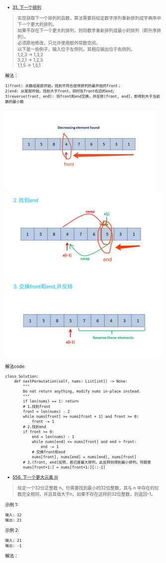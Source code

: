 - [31. 下一个排列](https://leetcode-cn.com/problems/next-permutation/)
> 实现获取下一个排列的函数，算法需要将给定数字序列重新排列成字典序中下一个更大的排列。    
> 如果不存在下一个更大的排列，则将数字重新排列成最小的排列（即升序排列）。     
>必须原地修改，只允许使用额外常数空间。    
>以下是一些例子，输入位于左侧列，其相应输出位于右侧列。    
1,2,3 → 1,3,2   
3,2,1 → 1,2,3     
1,1,5 → 1,5,1

解法：
```shell
1)front: 从数组尾部开始，找到不符合逆序排列的最开始的front；    
2)end: 从尾部开始，找到大于front，同时在front右边的end;    
3)reverse(front, end): 将front和end交换，并反转(front, end]，即得到大于当前数的最小数  
```  
![下一个更大的排列front](./相关的图/下一个更大的排列1.jpg)
![下一个更大的排列end](./相关的图/下一个更大的排列2.jpg)
![下一个更大的排列reverse](./相关的图/下一个更大的排列3.jpg)

解法code:
```python3
class Solution:
    def nextPermutation(self, nums: List[int]) -> None:
        """
        Do not return anything, modify nums in-place instead.
        """
        if len(nums) == 1: return
        # 1.找到front
        front = len(nums) - 2
        while nums[front] >= nums[front + 1] and front >= 0:
            front -= 1
        # 2.找到end
        if front >= 0:
            end = len(nums) - 1
            while nums[end] <= nums[front] and end > front:
                end -= 1
            # 交换front和end
            nums[front], nums[end] = nums[end], nums[front]
        # 3.(front, end]反转，若已是最大排列，此反转则得到最小排列，符题意
        nums[front+1:] = nums[front+1:][::-1]
```

- [556. 下一个更大元素 III](https://leetcode-cn.com/problems/next-greater-element-iii/solution/xia-yi-ge-geng-da-yuan-su-iii-by-leetcode/)
> 给定一个32位正整数 n，你需要找到最小的32位整数，其与 n 中存在的位数完全相同，并且其值大于n。如果不存在这样的32位整数，则返回-1。
>
示例 1:
```shell
输入: 12
输出: 21
```
示例 2:
```shell
输入: 21
输出: -1
```
解法：
```python3

```
